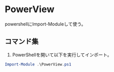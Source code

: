 # PowerView
powershellにImport-Moduleして使う。

## コマンド集

1. PowerShellを開いて以下を実行してインポート。
```.ps1
Import-Module .\PowerView.ps1
```
